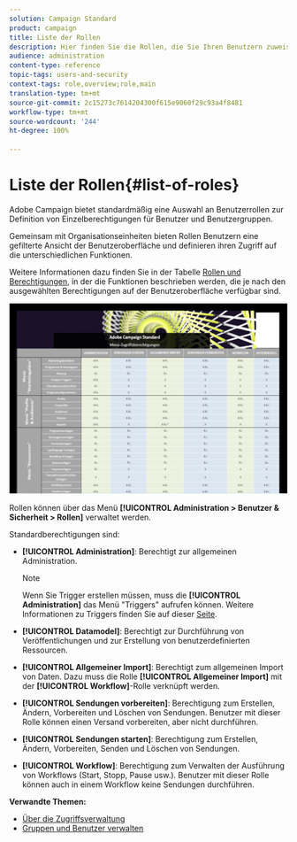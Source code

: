 ```yaml
---
solution: Campaign Standard
product: campaign
title: Liste der Rollen
description: Hier finden Sie die Rollen, die Sie Ihren Benutzern zuweisen können.
audience: administration
content-type: reference
topic-tags: users-and-security
context-tags: role,overview;role,main
translation-type: tm+mt
source-git-commit: 2c15273c7614204300f615e9060f29c93a4f8481
workflow-type: tm+mt
source-wordcount: '244'
ht-degree: 100%

---
```



# Liste der Rollen{#list-of-roles}

Adobe Campaign bietet standardmäßig eine Auswahl an Benutzerrollen zur Definition von Einzelberechtigungen für Benutzer und Benutzergruppen.

Gemeinsam mit Organisationseinheiten bieten Rollen Benutzern eine gefilterte Ansicht der Benutzeroberfläche und definieren ihren Zugriff auf die unterschiedlichen Funktionen.

Weitere Informationen dazu finden Sie in der Tabelle [Rollen und Berechtigungen](/help/administration/using/assets/acs_rights.pdf), in der die Funktionen beschrieben werden, die je nach den ausgewählten Berechtigungen auf der Benutzeroberfläche verfügbar sind.

[![image](assets/user_management_3.png)](https://experienceleague.adobe.com/docs/campaign-standard/assets/acs_rights.pdf?lang=de)

Rollen können über das Menü **[!UICONTROL Administration > Benutzer &amp; Sicherheit > Rollen]** verwaltet werden.

Standardberechtigungen sind:

* **[!UICONTROL Administration]**: Berechtigt zur allgemeinen Administration.

   >[!NOTE]
   >
   >Wenn Sie Trigger erstellen müssen, muss die **[!UICONTROL Administration]** das Menü &quot;Triggers&quot; aufrufen können. Weitere Informationen zu Triggers finden Sie auf dieser [Seite](../../integrating/using/about-adobe-experience-cloud-triggers.md).

* **[!UICONTROL Datamodel]**: Berechtigt zur Durchführung von Veröffentlichungen und zur Erstellung von benutzerdefinierten Ressourcen.
* **[!UICONTROL Allgemeiner Import]**: Berechtigt zum allgemeinen Import von Daten. Dazu muss die Rolle **[!UICONTROL Allgemeiner Import]** mit der **[!UICONTROL Workflow]**-Rolle verknüpft werden.
* **[!UICONTROL Sendungen vorbereiten]**: Berechtigung zum Erstellen, Ändern, Vorbereiten und Löschen von Sendungen. Benutzer mit dieser Rolle können einen Versand vorbereiten, aber nicht durchführen.
* **[!UICONTROL Sendungen starten]**: Berechtigung zum Erstellen, Ändern, Vorbereiten, Senden und Löschen von Sendungen.
* **[!UICONTROL Workflow]**: Berechtigung zum Verwalten der Ausführung von Workflows (Start, Stopp, Pause usw.). Benutzer mit dieser Rolle können auch in einem Workflow keine Sendungen durchführen.

**Verwandte Themen:**

* [Über die Zugriffsverwaltung](../../administration/using/about-access-management.md)
* [Gruppen und Benutzer verwalten](../../administration/using/managing-groups-and-users.md)
